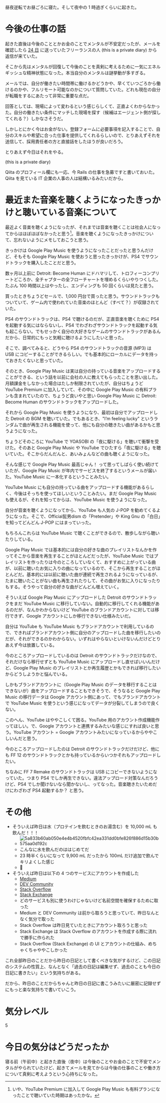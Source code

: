 昼夜逆転でお昼ごろに寝た。そして夜中の 1 時過ぎくらいに起きた。

# 今後の仕事の話
起きた直後は今後のこととかお金のことでメンタルが不安定だったが、メールを確認したら [24 日](/2020/07/24) に送っていたフリーランスの人 (this is a private diary) から返信が来ていた。

そこから先はメンタルが回復して今後のことを真剣に考えるために一気にエネルギッシュな精神状態になった。本当自分のメンタルは謎挙動が多すぎる。

メールでは、自分が働きたい時間帯に働けるかどうかや、早くていつごろから働けるのかや、フルリモート可能なのかについて質問していた。どれも現在の自分が転職をするにあたって非常に重要な点だ。

回答としては、現場によって変わるという感じらしくて、正直よくわからなかった。自分の働きたい条件にマッチした現場を探す（候補はエージェント側が探してくれる？）しかなさそうだ。

しかしとにかく今はお金がない。登録フォームに必要事項を記入することで、自分のスキルや希望に合った仕事を提供してくれるらしいので、とりあえずそれを送信して、採用責任者の方と直接話をしたほうが良いだろう。

とりあえず今日はそれをやる。

 (this is a private diary) 

Qiita のプロフィール欄にも一応、今 Rails の仕事を急募ですと書いておいた。Qiita を見ている IT 企業の人事の人は結構いるみたいだから。

# 最近また音楽を聴くようになったきっかけと聴いている音楽について
最近よく音楽を聴くようになったが、それまでは音楽を聴くことは社会人になってからはほぼほぼなかったと思う[^1]。音楽を聴くようになったきっかけについて、忘れないようにメモしておこうと思う。

[^1]: いや、YouTube Premium に加入して Google Play Music も有料プランになったことで聴いていた時期はあったかな。

きっかけは Google Play Music を使うようになったことだったと思うんだけど、そもそも Google Play Music を使おうと思ったきっかけが、PS4 でサウンドトラックを購入したことだと思う。

数ヶ月以上前に Detroit: Become Human にドハマリして、トロフィーコンプリートどころか、全チャプターの全フローチャートを埋めるくらいやりつくした。たぶん 100 時間以上はやったし、エンディングも 50 回くらいは見たと思う。

買ったときちょうどセールで、1,000 円台で買ったと思う。サウンドトラックもついていて、ゲーム内で使われていた音楽のほとんど（すべて？）が収録されていた。

PS4 のサウンドトラックは、PS4 で聴けるのだが、正直音楽を聴くために PS4 を起動する気にはならないし、PS4 でわざわざサウンドトラックを起動する気も起こらない。でもせっかく自分の大好きなゲームのサウンドトラックがあるんだから、日常的にもっと気軽に聴けるようにしたいと思った。

そこで、調べてみると、どうやら PS4 のサウンドトラックの音源 (MP3) は USB にコピーすることができるらしい。でも基本的にローカルにデータを持っておきたくないと思っていた。

そのとき、Google Play Music は実は自分の持っている音楽をアップロードすることができる、という話を以前に会社の人に教えてもらったことを思い出した。月額課金をしなかった場合はたしか制限されていたが、自分はちょうど YouTube Premium に加入していて、その中に Google Play Music の有料プランも含まれていたので、ちょうど良いやと思い Google Play Music に Detroit: Become Human のサウンドトラックをアップロードした。

それから Google Play Music を使うようになり、最初は自分でアップロードした Detroit の BGM を聴いていた。でもあるとき、"I’m feeling lucky" というランダムで曲が再生される機能を使って、他にも自分の聴きたい曲があるかもと思うようになった。

ちょうどそのころに YouTube で YOASOBI の「夜に駆ける」を聴いて衝撃を受けた。そのあと Google Play Music や YouTube でひたすら「夜に駆ける」を聴いていた。そこからだんだんと、あいみょんなどの曲も聴くようになった。

そんな感じで Google Play Music 最高じゃん！ って思ってしばらく使い続けていたが、Google Play Music が年内でサービスを終了するというメールが届いた。YouTube Music に一本化するということみたい。

YouTube Music にも自分の持っている曲をアップロードする機能があるらしく、今後はそっちを使ってほしいということみたい。まだ Google Play Music も使えるが、それを知ってからは、YouTube Music を使うようになった。

自分が音楽を聴くようになってから、YouTube も人気の J-POP を勧めてくるようになった。そこで、Official髭男dism の「Pretender」や King Gnu の「白日」を知ってどんどん J-POP にはまっていった。

もちろんこれらは YouTube Music で聴くことができるので、散歩しながら聴いたりしている。

Google Play Music では基本的には自分の好きな曲のプレイリストなんかを作ってそこから音楽を再生することがほとんどだったが、YouTube Music ではプレイリストを作ったりは今のところしていなくて、おすすめに上がっている曲が、以前に聴いたお気に入りの曲になっているので、そこから再生することがほとんどだ。基本的には以前に聴いた曲が連続で再生されるようになっているが、たまに聴いたことがない曲も再生されたりして、その曲がお気に入りになったりもする。そうやって自分の好きな曲がどんどん増えていく。

そういえば Google Play Music にアップロードした Detroit のサウンドトラックをまだ YouTube Music に移行していない。自動的に移行してくれる機能があるのだが、なんかわからないけど YouTube のブランドアカウントに対しては移行できず、Google アカウントにしか移行できない仕様みたいだ。

自分は YouTube も YouTube Music もブランドアカウントで利用しているので、できればブランドアカウント側に自分のアップロードした曲を移行したいのだが、それができるのかわからない。いずれはやらないといけないんだけどとりあえず今は放置している。

今のところアップロードしているのは Detroit のサウンドトラックだけなので、それだけなら移行せずとも YouTube Music にアップロードし直せばいいんだけど、Google Play Music のプレイリストとか再生履歴とかもできれば移行したいからどうしようかと悩んでいる。

しかもブランドアカウントに（Google Play Music のデータを移行することはできないが）曲をアップロードすることもできそうで、そうなると Google Play Music の移行データは Google アカウント側にあって、でもブランドアカウントで YouTube Music を使うという感じになってデータが分裂してしまうので良くない。

このへん、YouTube はややこしくて困る。YouTube 用のアカウント作成機能作ってほしい。で、Google アカウントと連携するみたいな感じにすれば良いと思う。YouTube アカウント = Google アカウントみたいになっているからややこしいんだと思う。

今のところアップロードしたのは Detroit のサウンドトラックだけだけど、他にも FF 12 のサウンドトラックとかも持っているからいつかそれもアップロードしたい。

ちなみに FF 7 Remake のサウンドトラックは USB にコピーできないようになっていた。つまり PS4 でしか再生できない。違法アップロード対策なんだろうけど、PS4 でしか聞けないなら聞かないし、ってなった。音楽聴きたいためだけにわざわざ PS4 起動するか？ と思う。



# その他
- そういえば昨日は水（プロテインを飲むときのお湯含む）を 10,000 mL も飲んだ！！！
  - ![5a833b60ab050e4e4b4520fbfc42ea331dd0bfe826f886d15b30b575aa0d192c](/images/2020/07/5a833b60ab050e4e4b4520fbfc42ea331dd0bfe826f886d15b30b575aa0d192c.jpg)
  - こんなに水を飲んだのははじめてだ
  - 23 時半くらいになって 9,900 mL だったから 100mL だけ追加で飲んでキリよくした感じ
  - 👏
- そういえば昨日は以下の 4 つのサービスにアカウントを作成した
    - [Medium](https://medium.com)
    - [DEV Community](https://dev.to)
    - [Stack Overflow](https://stackoverflow.com)
    - [Stack Exchange](https://stackexchange.com)
  - どのサービスも別に使うわけじゃないけど名前空間を確保するために取った
  - Medium と DEV Community は前から取ろうと思っていて、昨日なんとなく気分で取った
  - Stack Overflow は昨日見ていたときにアカウント取ろうと思った
  - Stack Exchange は Stack Overflow のアカウントを作成する際に流れで勝手に作られた
  - Stack Overflow (Stack Exchange) の UI とアカウントの仕組み、めちゃくちゃややこしかった

これ全部昨日のことだから昨日の日記として書くべきな気がするけど、この日記のシステムの性質上、なんとなく「過去の日記は編集せず、過去のことも今日の日記に書きたい」という気持ちがある。

だから、昨日のことだからちゃんと昨日の日記に書こうみたいに厳密に記録せずにもっと楽な気持ちで書いていこう。



# 気分レベル
5



# 今日の気分はどうだったか
寝る前（午前中）と起きた直後（夜中）は今後のことやお金のことで不安でメンタルがやられていたけど、起きてメールを見てからは今後の仕事のことや働き方について真剣に考えようという心持ちになった。
